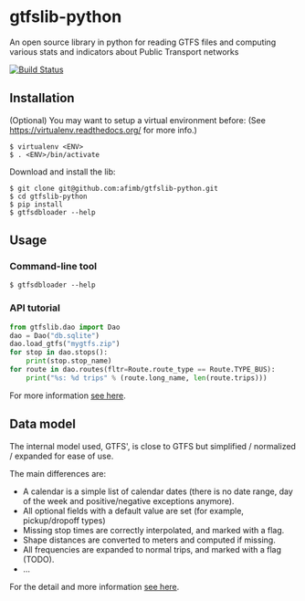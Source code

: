 # gtfslib-python
An open source library in python for reading GTFS files and computing various stats and indicators about Public Transport networks

[![Build Status](https://travis-ci.org/afimb/gtfslib-python.svg)](https://travis-ci.org/afimb/gtfslib-python)

## Installation

(Optional) You may want to setup a virtual environment before:
(See https://virtualenv.readthedocs.org/ for more info.)

	$ virtualenv <ENV>
	$ . <ENV>/bin/activate

Download and install the lib:

	$ git clone git@github.com:afimb/gtfslib-python.git
	$ cd gtfslib-python
	$ pip install
	$ gtfsdbloader --help

## Usage

### Command-line tool

	$ gtfsdbloader --help

### API tutorial

```python
from gtfslib.dao import Dao
dao = Dao("db.sqlite")
dao.load_gtfs("mygtfs.zip")
for stop in dao.stops():
	print(stop.stop_name)
for route in dao.routes(fltr=Route.route_type == Route.TYPE_BUS):
	print("%s: %d trips" % (route.long_name, len(route.trips)))
```

For more information [see here](https://github.com/afimb/gtfslib-python/wiki/API-usage-tutorial).

## Data model

The internal model used, GTFS', is close to GTFS but simplified / normalized / expanded for ease of use.

The main differences are:

* A calendar is a simple list of calendar dates (there is no date range, day of the week and positive/negative exceptions anymore).
* All optional fields with a default value are set (for example, pickup/dropoff types)
* Missing stop times are correctly interpolated, and marked with a flag.
* Shape distances are converted to meters and computed if missing.
* All frequencies are expanded to normal trips, and marked with a flag (TODO).
* ...

For the detail and more information [see here](https://github.com/afimb/gtfslib-python/wiki/Internal-model).
